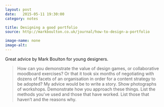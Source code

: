 ```yaml
---
layout: post
date:   2015-05-11 19:30:00
category: notes

title: Designing a good portfolio
source: http://markboulton.co.uk/journal/how-to-design-a-portfolio

image-name: none
image-alt: 
---
```


Great advice by Mark Boulton for young designers.

> How can you demonstrate the value of design games, or collaborative moodboard exercises? Or that it took six months of negotiating with dozens of facets of an organisation in order for a content strategy to be adopted? My advice would be to write a story. Show photographs of workshops. Demonstrate how you approach these things. List the methods you’ve used and those that have worked. List those that haven’t and the reasons why.